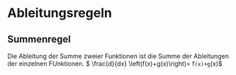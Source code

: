 # Ableitungsregeln

## Summenregel
Die Ableitung der Summe zweier Funktionen ist die Summe der Ableitungen der einzelnen FUnktionen.
$ \frac{d}{dx} \left(f(x)+g(x)\right)= f`(x)+g`(x)$

